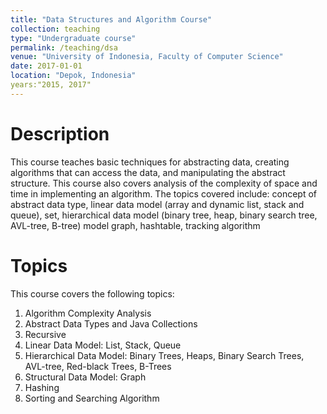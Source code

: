 ```yaml
---
title: "Data Structures and Algorithm Course"
collection: teaching
type: "Undergraduate course"
permalink: /teaching/dsa
venue: "University of Indonesia, Faculty of Computer Science"
date: 2017-01-01
location: "Depok, Indonesia"
years:"2015, 2017"
---
```

Description
======
This course teaches basic techniques for abstracting data, creating algorithms that can access the data, and manipulating the abstract structure. This course also covers analysis of the complexity of space and time in implementing an algorithm. The topics covered include: concept of abstract data type, linear data model (array and dynamic list, stack and queue), set, hierarchical data model (binary tree, heap, binary search tree, AVL-tree, B-tree) model graph, hashtable, tracking algorithm

Topics
======
This course covers the following topics:
1.	Algorithm Complexity Analysis
2.	Abstract Data Types and Java Collections
3.	Recursive
4.	Linear Data Model: List, Stack, Queue
5.	Hierarchical Data Model: Binary Trees, Heaps, Binary Search Trees, AVL-tree, Red-black Trees, B-Trees
6.	Structural Data Model: Graph
7.	Hashing
8.	Sorting and Searching Algorithm

